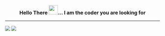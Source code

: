 ### <p align="center">Hello There <img src="https://github.com/tanmaysharma015/tanmaysharma015/blob/main/assets/wave.gif" width="30px">... I am the coder you are looking for</p>
---
<!-- [![Header](https://github.com/tanmaysharma015/tanmaysharma015/blob/main/assets/Banner.gif "Header")](https://github.com/tanmaysharma015) -->
 
<img align="center" src="https://github-readme-stats.vercel.app/api/?username=tanmaysharma015&theme=midnight-purple" />
<img align="center" src="https://github-readme-stats.vercel.app/api/top-langs/?username=tanmaysharma015&theme=midnight-purple" />

